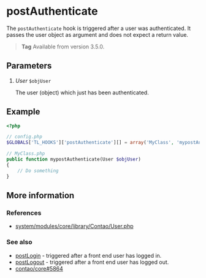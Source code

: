 # postAuthenticate

The `postAuthenticate` hook is triggered after a user was authenticated. It 
passes the user object as argument and does not expect a return value.

> **Tag** Available from version 3.5.0.


## Parameters

1. *User* `$objUser`

    The user (object) which just has been authenticated.


## Example

```php
<?php

// config.php
$GLOBALS['TL_HOOKS']['postAuthenticate'][] = array('MyClass', 'mypostAuthenticate');

// MyClass.php
public function mypostAuthenticate(User $objUser)
{
    // Do something
}
```

## More information


### References

- [system/modules/core/library/Contao/User.php](https://github.com/contao/core/blob/3.5.0/system/modules/core/library/Contao/User.php#L291-L298)


### See also

- [postLogin](postLogin.md) - triggered after a front end user has logged in.
- [postLogout](postLogout.md) - triggered after a front end user has logged out.
- [contao/core#5864](https://github.com/contao/core/issues/5864)